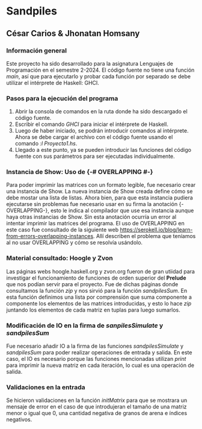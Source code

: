 # Sandpiles

## César Carios & Jhonatan Homsany

### Información general

Este proyecto ha sido desarrollado para la asignatura Lenguajes de Programación en el semestre 2-2024. El código fuente no tiene una función _main_, así que para ejecutarlo y probar cada función por separado se debe utilizar el intérprete de Haskell: GHCI.

### Pasos para la ejecución del programa

1. Abrir la consola de comandos en la ruta donde ha sido descargado el código fuente.
2. Escribir el comando _GHCI_ para iniciar el intérprete de Haskell.
3. Luego de haber iniciado, se podrán introducir comandos al intérprete. Ahora se debe cargar el archivo con el código fuente usando el comando _:l Proyecto1.hs_.
4. Llegado a este punto, ya se pueden introducir las funciones del código fuente con sus parámetros para ser ejecutadas individualmente.

### Instancia de Show: Uso de {-# OVERLAPPING #-}

Para poder imprimir las matrices con un formato legible, fue necesario crear una instancia de Show. La nueva instancia de Show creada define cómo se debe mostar una lista de listas. Ahora bien, para que esta instancia pudiera ejecutarse sin problemas fue necesario usar en su firma la anotación {-OVERLAPPING-}, esto le indica al compilador que use esa instancia aunque haya otras instancias de Show. Sin esta anotación ocurría un error al intentar imprimir las matrices del programa. El uso de OVERLAPPING en este caso fue consultado de la siguiente web https://serokell.io/blog/learn-from-errors-overlapping-instances. Allí describen el problema que teníamos al no usar OVERLAPPING y cómo se resolvía usándolo.

### Material consultado: Hoogle y Zvon

Las páginas webs hoogle.haskell.org y zvon.org fueron de gran utiidad para investigar el funcionamiento de funciones de orden superior del **Prelude** que nos podían servir para el proyecto. Fue de dichas páginas donde consultamos la función _zip_ y nos sirvió para la función _sandpilesSum_. En esta función definimos una lista por comprensión que suma componente a componente los elementos de las matrices introducidas, y esto lo hace _zip_ juntando los elementos de cada matriz en tuplas para luego sumarlos.

### Modificación de IO en la firma de _sanpilesSimulate_ y _sandpilesSum_

Fue necesario añadir IO a la firma de las funciones _sandpilesSimulate_ y _sandpilesSum_ para poder realizar operaciones de entrada y salida. En este caso, el IO es necesario porque las funciones mencionadas utilizan _print_ para imprimir la nueva matriz en cada iteración, lo cual es una operación de salida.

### Validaciones en la entrada

Se hicieron validaciones en la función _initMatrix_ para que se mostrara un mensaje de error en el caso de que introdujeran el tamaño de una matriz menor o igual que 0, una cantidad negativa de granos de arena e índices negativos.